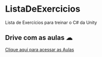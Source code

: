 # ListaDeExercicios
Lista de Exercícios para treinar o C# da Unity

##  Drive com as aulas ☁ 
<a href = "https://onedrive.live.com/?id=9360E9388407C580%21s3d9cb1d718084a82a9c87fc71b0de55f&cid=9360e9388407c580&ithint=folder&redeem=aHR0cHM6Ly8xZHJ2Lm1zL2YvYy85MzYwZTkzODg0MDdjNTgwL0V0ZXhuRDBJR0lKS3FjaF94eHNONVY4Qmt2TXowU1hHTjBuaWVGZnZRZU9lTEE%5FZT11MGQzMkw"> Clique aqui para acessar as Aulas </a>
